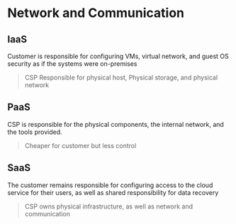 # Network and Communication 

## IaaS

Customer is responsible for configuring VMs, virtual network, and guest OS security as if the systems were on-premises

>CSP Responsible for physical host, Physical storage, and physical network

## PaaS

CSP is responsible for the physical components, the internal network, and the tools provided. 

> Cheaper for customer but less control

## SaaS

The customer remains responsible for configuring access to the cloud service for their users, as well as shared responsibility for data recovery

> CSP owns physical infrastructure, as well as network and communication